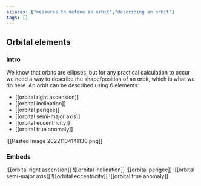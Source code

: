 ```yaml
---
aliases: ["measures to define an orbit","describing an orbit"]
tags: []
---
```


## Orbital elements
### Intro

We know that orbits are ellipses, but for any practical calculation to occur we need a way to describe the shape/position of an orbit, which is what we do here. An orbit can be described using 6 elements:
- [[orbital right ascension]]
- [[orbital inclination]]
- [[orbital perigee]]
- [[orbital semi-major axis]]
- [[orbital eccentricity]]
- [[orbital true anomaly]]

![[Pasted image 20221104141130.png]]

### Embeds

![[orbital right ascension]]
![[orbital inclination]]
![[orbital perigee]]
![[orbital semi-major axis]]
![[orbital eccentricity]]
![[orbital true anomaly]]
